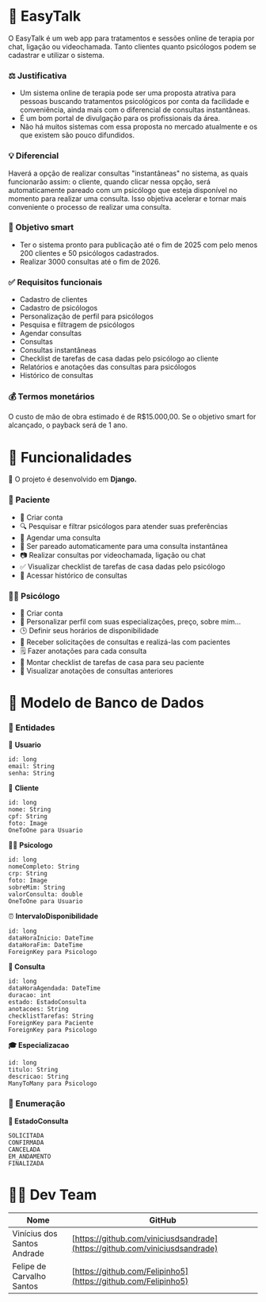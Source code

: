 # 🧠 EasyTalk

O EasyTalk é um web app para tratamentos e sessões online de terapia por chat, ligação ou videochamada. Tanto clientes quanto psicólogos podem se cadastrar e utilizar o sistema.

### ⚖️ Justificativa
- Um sistema online de terapia pode ser uma proposta atrativa para pessoas buscando tratamentos psicológicos por conta da facilidade e conveniência, ainda mais com o diferencial de consultas instantâneas.
- É um bom portal de divulgação para os profissionais da área.
- Não há muitos sistemas com essa proposta no mercado atualmente e os que existem são pouco difundidos.

### 💡 **Diferencial**
Haverá a opção de realizar consultas "instantâneas" no sistema, as quais funcionarão assim: o cliente, quando clicar nessa opção, será automaticamente pareado com um psicólogo que esteja disponível no momento para realizar uma consulta. Isso objetiva acelerar e tornar mais conveniente o processo de realizar uma consulta.

### 🎯 Objetivo smart
- Ter o sistema pronto para publicação até o fim de 2025 com pelo menos 200 clientes e 50 psicólogos cadastrados.
- Realizar 3000 consultas até o fim de 2026.

### ✅ Requisitos funcionais
- Cadastro de clientes
- Cadastro de psicólogos
- Personalização de perfil para psicólogos
- Pesquisa e filtragem de psicólogos
- Agendar consultas
- Consultas
- Consultas instantâneas
- Checklist de tarefas de casa dadas pelo psicólogo ao cliente
- Relatórios e anotações das consultas para psicólogos
- Histórico de consultas

### 💰 Termos monetários
O custo de mão de obra estimado é de R$15.000,00.
Se o objetivo smart for alcançado, o payback será de 1 ano.


# 🚀 Funcionalidades

🐍 O projeto é desenvolvido em **Django.**

### 👤 Paciente
- 📝 Criar conta
- 🔍 Pesquisar e filtrar psicólogos para atender suas preferências
- 📅 Agendar uma consulta
- 🎯 Ser pareado automaticamente para uma consulta instantânea
- 📷 Realizar consultas por videochamada, ligação ou chat
- ✅ Visualizar checklist de tarefas de casa dadas pelo psicólogo
- 📖 Acessar histórico de consultas

### 👨‍⚕️ Psicólogo
- 📝 Criar conta
- 🎨 Personalizar perfil com suas especializações, preço, sobre mim...
- 🕒 Definir seus horários de disponibilidade
- 💬 Receber solicitações de consultas e realizá-las com pacientes
- 🗒️ Fazer anotações para cada consulta
- 🧾 Montar checklist de tarefas de casa para seu paciente
- 🔎 Visualizar anotações de consultas anteriores


# 🧩 Modelo de Banco de Dados

### 🧾 Entidades

📌 **Usuario**
```
id: long
email: String
senha: String
```

👤 **Cliente**
```
id: long
nome: String
cpf: String
foto: Image
OneToOne para Usuario
```

👨‍⚕️ **Psicologo**
```
id: long
nomeCompleto: String
crp: String
foto: Image
sobreMim: String
valorConsulta: double
OneToOne para Usuario
```

⏰ **IntervaloDisponibilidade**
```
id: long
dataHoraInicio: DateTime
dataHoraFim: DateTime
ForeignKey para Psicologo
```

**📅 Consulta**
```
id: long
dataHoraAgendada: DateTime
duracao: int
estado: EstadoConsulta
anotacoes: String
checklistTarefas: String
ForeignKey para Paciente
ForeignKey para Psicologo
```

**🎓 Especializacao**
```
id: long
titulo: String
descricao: String
ManyToMany para Psicologo
```

### 🔢 Enumeração

**📅 EstadoConsulta**
```
SOLICITADA
CONFIRMADA
CANCELADA
EM_ANDAMENTO
FINALIZADA
```

# 👨‍💻 Dev Team
| Nome | GitHub |
| --- | --- |
| Vinícius dos Santos Andrade | [https://github.com/viniciusdsandrade](https://github.com/viniciusdsandrade) |
| Felipe de Carvalho Santos | [https://github.com/Felipinho5](https://github.com/Felipinho5) |

